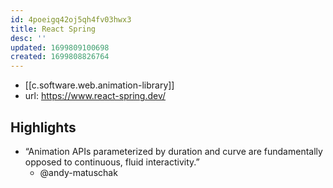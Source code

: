 ```yaml
---
id: 4poeigq42oj5qh4fv03hwx3
title: React Spring
desc: ''
updated: 1699809100698
created: 1699808826764
---
```


- [[c.software.web.animation-library]]
- url: https://www.react-spring.dev/


## Highlights

- “Animation APIs parameterized by duration and curve are fundamentally opposed to continuous, fluid interactivity.”
  - @andy-matuschak